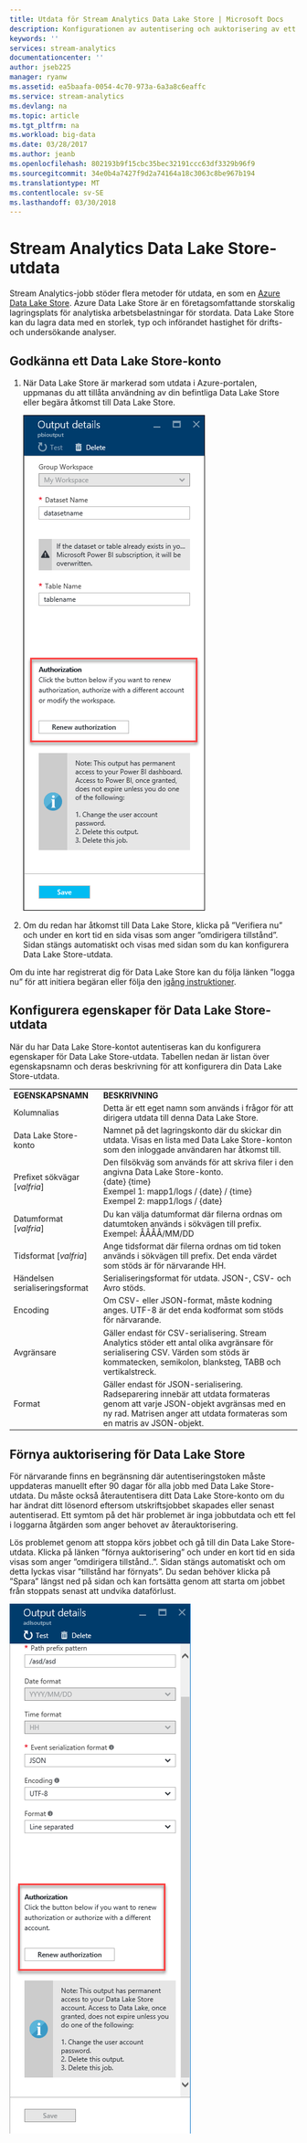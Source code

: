 ```yaml
---
title: Utdata för Stream Analytics Data Lake Store | Microsoft Docs
description: Konfigurationen av autentisering och auktorisering av ett Azure Data Lake Store i ett Stream Analytics-jobb
keywords: ''
services: stream-analytics
documentationcenter: ''
author: jseb225
manager: ryanw
ms.assetid: ea5baafa-0054-4c70-973a-6a3a8c6eaffc
ms.service: stream-analytics
ms.devlang: na
ms.topic: article
ms.tgt_pltfrm: na
ms.workload: big-data
ms.date: 03/28/2017
ms.author: jeanb
ms.openlocfilehash: 802193b9f15cbc35bec32191ccc63df3329b96f9
ms.sourcegitcommit: 34e0b4a7427f9d2a74164a18c3063c8be967b194
ms.translationtype: MT
ms.contentlocale: sv-SE
ms.lasthandoff: 03/30/2018
---
```

# <a name="stream-analytics-data-lake-store-output"></a>Stream Analytics Data Lake Store-utdata
Stream Analytics-jobb stöder flera metoder för utdata, en som en [Azure Data Lake Store](https://azure.microsoft.com/services/data-lake-store/). Azure Data Lake Store är en företagsomfattande storskalig lagringsplats för analytiska arbetsbelastningar för stordata. Data Lake Store kan du lagra data med en storlek, typ och införandet hastighet för drifts- och undersökande analyser.

## <a name="authorize-a-data-lake-store-account"></a>Godkänna ett Data Lake Store-konto
1. När Data Lake Store är markerad som utdata i Azure-portalen, uppmanas du att tillåta användning av din befintliga Data Lake Store eller begära åtkomst till Data Lake Store.
   
   ![](media/stream-analytics-data-lake-output/stream-analytics-data-lake-output-authorization.png)  
   
2. Om du redan har åtkomst till Data Lake Store, klicka på ”Verifiera nu” och under en kort tid en sida visas som anger ”omdirigera tillstånd”. Sidan stängs automatiskt och visas med sidan som du kan konfigurera Data Lake Store-utdata.

Om du inte har registrerat dig för Data Lake Store kan du följa länken ”logga nu” för att initiera begäran eller följa den [igång instruktioner](../data-lake-store/data-lake-store-get-started-portal.md).

## <a name="configure-the-data-lake-store-output-properties"></a>Konfigurera egenskaper för Data Lake Store-utdata
När du har Data Lake Store-kontot autentiseras kan du konfigurera egenskaper för Data Lake Store-utdata. Tabellen nedan är listan över egenskapsnamn och deras beskrivning för att konfigurera din Data Lake Store-utdata.

<table>
<tbody>
<tr>
<td><B>EGENSKAPSNAMN</B></td>
<td><B>BESKRIVNING</B></td>
</tr>
<tr>
<td>Kolumnalias</td>
<td>Detta är ett eget namn som används i frågor för att dirigera utdata till denna Data Lake Store.</td>
</tr>
<tr>
<td>Data Lake Store-konto</td>
<td>Namnet på det lagringskonto där du skickar din utdata. Visas en lista med Data Lake Store-konton som den inloggade användaren har åtkomst till.</td>
</tr>
<tr>
<td>Prefixet sökvägar [<I>valfria</I>]</td>
<td>Den filsökväg som används för att skriva filer i den angivna Data Lake Store-konto. <BR>{date} {time}<BR>Exempel 1: mapp1/logs / {date} / {time}<BR>Exempel 2: mapp1/logs / {date}</td>
</tr>
<tr>
<td>Datumformat [<I>valfria</I>]</td>
<td>Du kan välja datumformat där filerna ordnas om datumtoken används i sökvägen till prefix. Exempel: ÅÅÅÅ/MM/DD</td>
</tr>
<tr>
<td>Tidsformat [<I>valfria</I>]</td>
<td>Ange tidsformat där filerna ordnas om tid token används i sökvägen till prefix. Det enda värdet som stöds är för närvarande HH.</td>
</tr>
<tr>
<td>Händelsen serialiseringsformat</td>
<td>Serialiseringsformat för utdata. JSON-, CSV- och Avro stöds.</td>
</tr>
<tr>
<td>Encoding</td>
<td>Om CSV- eller JSON-format, måste kodning anges. UTF-8 är det enda kodformat som stöds för närvarande.</td>
</tr>
<tr>
<td>Avgränsare</td>
<td>Gäller endast för CSV-serialisering. Stream Analytics stöder ett antal olika avgränsare för serialisering CSV. Värden som stöds är kommatecken, semikolon, blanksteg, TABB och vertikalstreck.</td>
</tr>
<tr>
<td>Format</td>
<td>Gäller endast för JSON-serialisering. Radseparering innebär att utdata formateras genom att varje JSON-objekt avgränsas med en ny rad. Matrisen anger att utdata formateras som en matris av JSON-objekt.</td>
</tr>
</tbody>
</table>

## <a name="renew-data-lake-store-authorization"></a>Förnya auktorisering för Data Lake Store
För närvarande finns en begränsning där autentiseringstoken måste uppdateras manuellt efter 90 dagar för alla jobb med Data Lake Store-utdata. Du måste också återautentisera ditt Data Lake Store-konto om du har ändrat ditt lösenord eftersom utskriftsjobbet skapades eller senast autentiserad. Ett symtom på det här problemet är inga jobbutdata och ett fel i loggarna åtgärden som anger behovet av återauktorisering.

Lös problemet genom att stoppa körs jobbet och gå till din Data Lake Store-utdata. Klicka på länken ”förnya auktorisering” och under en kort tid en sida visas som anger ”omdirigera tillstånd..”. Sidan stängs automatiskt och om detta lyckas visar ”tillstånd har förnyats”. Du sedan behöver klicka på ”Spara” längst ned på sidan och kan fortsätta genom att starta om jobbet från stoppats senast att undvika dataförlust.

![](media/stream-analytics-data-lake-output/stream-analytics-data-lake-output-renew-authorization.png)


